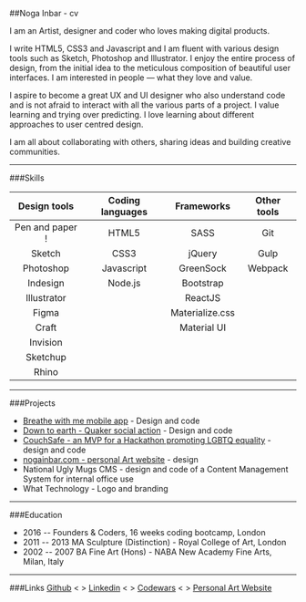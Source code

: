 ##Noga Inbar - cv

I am an Artist, designer and coder who loves making digital products. 

I write HTML5, CSS3 and Javascript and I am fluent with various design tools such as Sketch, Photoshop and Illustrator.  I enjoy the entire process of design, from the initial idea to the meticulous composition of beautiful user interfaces. I am interested in people — what they love and value.

I aspire to become a great UX and UI designer who also understand code and is not afraid to interact with all the various parts of a project. I value learning and trying over predicting. I love learning about different approaches to user centred design.

I am all about collaborating with others, sharing ideas and building creative communities.


****

###Skills

Design tools | Coding languages | Frameworks | Other tools   |
:-----------:| :-----------: | :-----------: | :-----------: |
Pen and paper !| HTML5       | SASS          |       Git     |  
Sketch       |     CSS3       | 	jQuery	      |          Gulp  |
Photoshop    |  Javascript	  | GreenSock      |  Webpack
Indesign     | Node.js       | Bootstrap |
Illustrator  |				| ReactJS |
Figma        | | Materialize.css |
Craft        | | Material UI
Invision     |
Sketchup |
Rhino |

****
###Projects

* [Breathe with me mobile app](https://breathewithme.co.uk) - Design and code
* [Down to earth - Quaker social action](https://quaker-social-action.github.io/dte-website/public/) - Design and code
* [CouchSafe - an MVP for a Hackathon promoting LGBTQ equality]( http://couchsafe.herokuapp.com) - design and code
* [nogainbar.com - personal Art website](http://www.nogainbar.com/) - design
* National Ugly Mugs CMS - design and code of a Content Management System for internal office use
* What Technology - Logo and branding

***

###Education

* 2016 -- Founders & Coders, 16 weeks coding bootcamp, London 
* 2011 -- 2013 MA Sculpture (Distinction) - Royal College of Art, London
* 2002 -- 2007 BA Fine Art (Hons) - NABA New Academy Fine Arts, Milan, Italy

***

###Links
[Github](https://github.com/nogainbar) < >
[Linkedin](https://uk.linkedin.com/in/noga-inbar-36828711) < >
[Codewars](https://www.codewars.com/users/nogainbar) < >
[Personal Art Website](http://www.nogainbar.com/)


